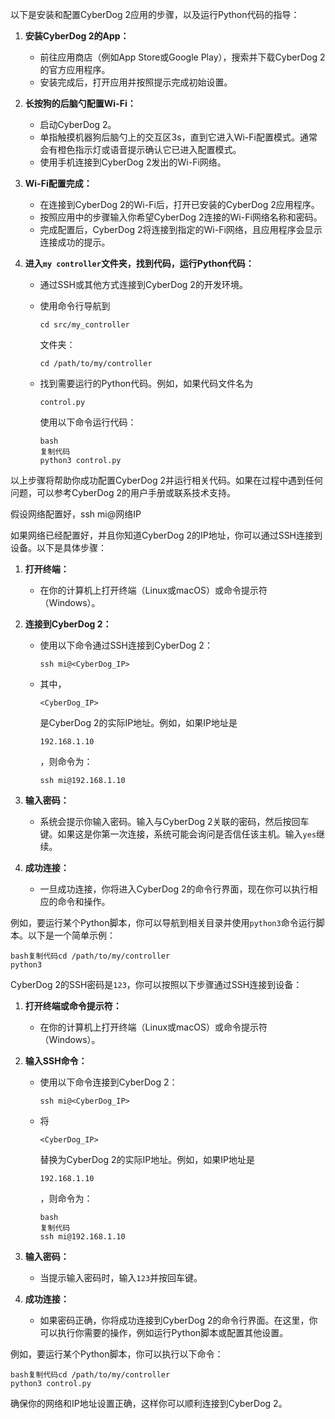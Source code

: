 以下是安装和配置CyberDog 2应用的步骤，以及运行Python代码的指导：

1. **安装CyberDog 2的App：**

   - 前往应用商店（例如App Store或Google Play），搜索并下载CyberDog 2的官方应用程序。
   - 安装完成后，打开应用并按照提示完成初始设置。

2. **长按狗的后脑勺配置Wi-Fi：**

   - 启动CyberDog 2。
   - 单指触摸机器狗后脑勺上的交互区3s，直到它进入Wi-Fi配置模式。通常会有橙色指示灯或语音提示确认它已进入配置模式。
   - 使用手机连接到CyberDog 2发出的Wi-Fi网络。

3. **Wi-Fi配置完成：**

   - 在连接到CyberDog 2的Wi-Fi后，打开已安装的CyberDog 2应用程序。
   - 按照应用中的步骤输入你希望CyberDog 2连接的Wi-Fi网络名称和密码。
   - 完成配置后，CyberDog 2将连接到指定的Wi-Fi网络，且应用程序会显示连接成功的提示。

4. **进入`my controller`文件夹，找到代码，运行Python代码：**

   - 通过SSH或其他方式连接到CyberDog 2的开发环境。

   - 使用命令行导航到

     ```
     cd src/my_controller
     ```

     文件夹：

     ```
     cd /path/to/my/controller
     ```

   - 找到需要运行的Python代码。例如，如果代码文件名为

     ```
     control.py
     ```

     使用以下命令运行代码：

     ```
     bash
     复制代码
     python3 control.py
     ```

以上步骤将帮助你成功配置CyberDog 2并运行相关代码。如果在过程中遇到任何问题，可以参考CyberDog 2的用户手册或联系技术支持。



假设网络配置好，ssh mi@网络IP



如果网络已经配置好，并且你知道CyberDog 2的IP地址，你可以通过SSH连接到设备。以下是具体步骤：

1. **打开终端：**

   - 在你的计算机上打开终端（Linux或macOS）或命令提示符（Windows）。

2. **连接到CyberDog 2：**

   - 使用以下命令通过SSH连接到CyberDog 2：

     ```
     ssh mi@<CyberDog_IP>
     ```

   - 其中，

     ```
     <CyberDog_IP>
     ```

      是CyberDog 2的实际IP地址。例如，如果IP地址是

     ```
     192.168.1.10
     ```

     ，则命令为：

     ```
     ssh mi@192.168.1.10
     ```

3. **输入密码：**

   - 系统会提示你输入密码。输入与CyberDog 2关联的密码，然后按回车键。如果这是你第一次连接，系统可能会询问是否信任该主机。输入`yes`继续。

4. **成功连接：**

   - 一旦成功连接，你将进入CyberDog 2的命令行界面，现在你可以执行相应的命令和操作。

例如，要运行某个Python脚本，你可以导航到相关目录并使用`python3`命令运行脚本。以下是一个简单示例：

```
bash复制代码cd /path/to/my/controller
python3
```



CyberDog 2的SSH密码是`123`，你可以按照以下步骤通过SSH连接到设备：

1. **打开终端或命令提示符：**

   - 在你的计算机上打开终端（Linux或macOS）或命令提示符（Windows）。

2. **输入SSH命令：**

   - 使用以下命令连接到CyberDog 2：

     ```
     ssh mi@<CyberDog_IP>
     ```

   - 将

     ```
     <CyberDog_IP>
     ```

     替换为CyberDog 2的实际IP地址。例如，如果IP地址是

     ```
     192.168.1.10
     ```

     ，则命令为：

     ```
     bash
     复制代码
     ssh mi@192.168.1.10
     ```

3. **输入密码：**

   - 当提示输入密码时，输入`123`并按回车键。

4. **成功连接：**

   - 如果密码正确，你将成功连接到CyberDog 2的命令行界面。在这里，你可以执行你需要的操作，例如运行Python脚本或配置其他设置。

例如，要运行某个Python脚本，你可以执行以下命令：

```
bash复制代码cd /path/to/my/controller
python3 control.py
```

确保你的网络和IP地址设置正确，这样你可以顺利连接到CyberDog 2。



